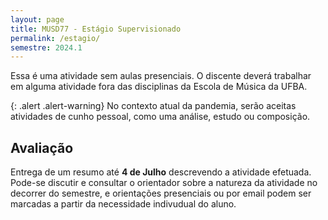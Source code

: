 ```yaml
---
layout: page
title: MUSD77 - Estágio Supervisionado
permalink: /estagio/
semestre: 2024.1
---
```


Essa é uma atividade sem aulas presenciais. O discente deverá trabalhar em
alguma atividade fora das disciplinas da Escola de Música da UFBA.

{: .alert .alert-warning}
No contexto atual da pandemia, serão aceitas atividades de cunho pessoal, como
uma análise, estudo ou composição.


## Avaliação

Entrega de um resumo até **4 de Julho** descrevendo a atividade efetuada.
Pode-se discutir e consultar o orientador sobre a natureza da atividade no
decorrer do semestre, e orientações presenciais ou por email podem ser marcadas
a partir da necessidade indivudual do aluno.
